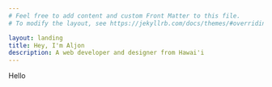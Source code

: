 ```yaml
---
# Feel free to add content and custom Front Matter to this file.
# To modify the layout, see https://jekyllrb.com/docs/themes/#overriding-theme-defaults

layout: landing
title: Hey, I'm Aljon
description: A web developer and designer from Hawai'i
---
```


<p>Hello</p>